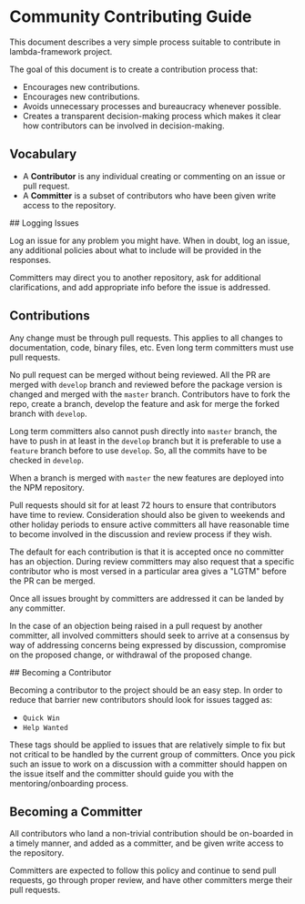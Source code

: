 # Community Contributing Guide

This document describes a very simple process suitable to contribute in lambda-framework project.

The goal of this document is to create a contribution process that:
- Encourages new contributions.
- Encourages new contributions.
- Avoids unnecessary processes and bureaucracy whenever possible.
- Creates a transparent decision-making process which makes it clear how contributors can be involved in decision-making.

## Vocabulary

- A **Contributor** is any individual creating or commenting on an issue or pull request.
- A **Committer** is a subset of contributors who have been given write access to the repository.

## Logging Issues

Log an issue for any problem you might have. When in doubt, log an issue, any additional policies about what to include will be provided in the responses.

Committers may direct you to another repository, ask for additional clarifications, and add appropriate info before the issue is addressed.

## Contributions

Any change must be through pull requests. This applies to all changes to documentation, code, binary files, etc. Even long term committers must use pull requests.

No pull request can be merged without being reviewed. All the PR are merged with `develop` branch and reviewed before the package version is changed and merged with the `master` branch. Contributors have to fork the repo, create a branch, develop the feature and ask for merge the forked branch with `develop`.

Long term committers also cannot push directly into `master` branch, the have to push in at least in the `develop` branch but it is preferable to use a `feature` branch before to use `develop`. So, all the commits have to be checked in `develop`.

When a branch is merged with `master` the new features are deployed into the NPM repository.

Pull requests should sit for at least 72 hours to ensure that contributors have time to review. Consideration should also be given to weekends and other holiday periods to ensure active committers all have reasonable time to become involved in the discussion and review process if they wish.

The default for each contribution is that it is accepted once no committer has an objection. During review committers may also request that a specific contributor who is most versed in a particular area gives a "LGTM" before the PR can be merged.

Once all issues brought by committers are addressed it can be landed by any committer.

In the case of an objection being raised in a pull request by another committer, all involved committers should seek to arrive at a consensus by way of addressing concerns being expressed by discussion, compromise on the proposed change, or withdrawal of the proposed change.

## Becoming a Contributor

Becoming a contributor to the project should be an easy step. In order to reduce that barrier new contributors should look for issues tagged as:

- `Quick Win`
- `Help Wanted`

These tags should be applied to issues that are relatively simple to fix but not critical to be handled by the current group of committers. Once you pick such an issue to work on a discussion with a committer should happen on the issue itself and the committer should guide you with the mentoring/onboarding process.

## Becoming a Committer

All contributors who land a non-trivial contribution should be on-boarded in a timely manner, and added as a committer, and be given write access to the repository.

Committers are expected to follow this policy and continue to send pull requests, go through proper review, and have other committers merge their pull requests.

